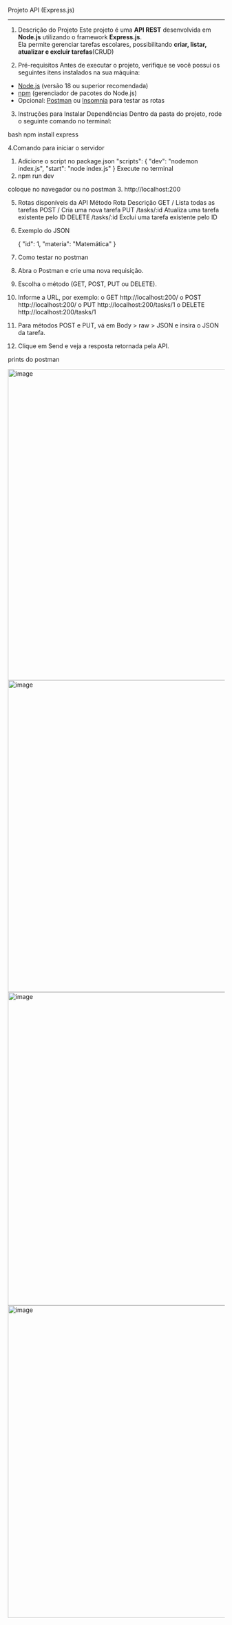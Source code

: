 Projeto API  (Express.js)

---
1. Descrição do Projeto
Este projeto é uma **API REST** desenvolvida em **Node.js** utilizando o framework **Express.js**.  
Ela permite gerenciar tarefas escolares, possibilitando **criar, listar, atualizar e excluir tarefas**(CRUD)



2. Pré-requisitos
Antes de executar o projeto, verifique se você possui os seguintes itens instalados na sua máquina:
- [Node.js](https://nodejs.org/) (versão 18 ou superior recomendada)
- [npm](https://www.npmjs.com/) (gerenciador de pacotes do Node.js)
- Opcional: [Postman](https://www.postman.com/) ou [Insomnia](https://insomnia.rest/) para testar as rotas



 3. Instruções para Instalar Dependências
Dentro da pasta do projeto, rode o seguinte comando no terminal:

bash
npm install express






4.Comando para iniciar o servidor

1.	Adicione o script no package.json
"scripts": {
  "dev": "nodemon index.js",
  "start": "node index.js"
}
	Execute no terminal
2.	npm run dev

coloque no navegador ou no postman
3.	http://localhost:200




5.  Rotas disponíveis da API
Método		Rota	Descrição
GET		/	    Lista todas as tarefas
POST		/	    Cria uma nova tarefa
PUT		/tasks/:id	   Atualiza uma tarefa existente pelo ID
DELETE		/tasks/:id	   Exclui uma tarefa existente pelo ID






6. Exemplo do JSON

   {
  "id": 1,
  "materia": "Matemática"
}


			
7. Como testar no postman

   
1.	Abra o Postman e crie uma nova requisição.
2.	Escolha o método (GET, POST, PUT ou DELETE).
3.	Informe a URL, por exemplo:
o	GET http://localhost:200/
o	POST http://localhost:200/
o	PUT http://localhost:200/tasks/1
o	DELETE http://localhost:200/tasks/1
4.	Para métodos POST e PUT, vá em Body > raw > JSON e insira o JSON da tarefa.
5.	Clique em Send e veja a resposta retornada pela API.



prints do postman

<img width="1366" height="722" alt="image" src="https://github.com/user-attachments/assets/a88342f0-7a7f-40b7-ac8a-564fd19c2801" />

<img width="1366" height="724" alt="image" src="https://github.com/user-attachments/assets/734efed4-cd57-4583-8ebd-39eae6659413" />

<img width="1348" height="727" alt="image" src="https://github.com/user-attachments/assets/f4e75d2c-0cf9-4875-8252-c523ecce4a7e" />

<img width="1271" height="725" alt="image" src="https://github.com/user-attachments/assets/d6570f70-d4c1-4e50-9528-b319014d8a2e" />





